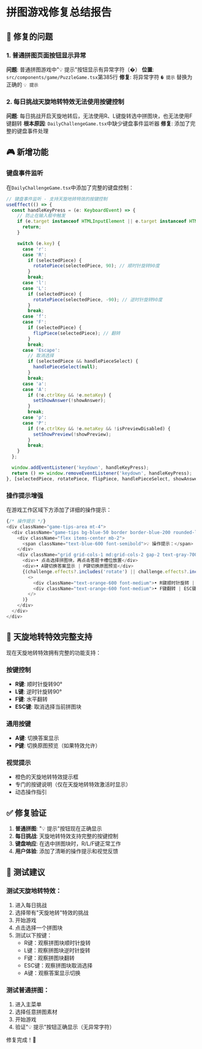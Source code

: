 # 拼图游戏修复总结报告

## 🔧 修复的问题

### 1. 普通拼图页面按钮显示异常
**问题**: 普通拼图游戏中"💡 提示"按钮显示有异常字符（�）
**位置**: `src/components/game/PuzzleGame.tsx`第385行
**修复**: 将异常字符 `� 提示` 替换为正确的 `💡 提示`

### 2. 每日挑战天旋地转特效无法使用按键控制
**问题**: 每日挑战开启天旋地转后，无法使用R、L键旋转选中拼图块，也无法使用F键翻转
**根本原因**: `DailyChallengeGame.tsx`中缺少键盘事件监听器
**修复**: 添加了完整的键盘事件处理

## 🎮 新增功能

### 键盘事件监听
在`DailyChallengeGame.tsx`中添加了完整的键盘控制：

```typescript
// 键盘事件监听 - 支持天旋地转特效的按键控制
useEffect(() => {
  const handleKeyPress = (e: KeyboardEvent) => {
    // 防止在输入框中触发
    if (e.target instanceof HTMLInputElement || e.target instanceof HTMLTextAreaElement) {
      return;
    }

    switch (e.key) {
      case 'r':
      case 'R':
        if (selectedPiece) {
          rotatePiece(selectedPiece, 90); // 顺时针旋转90度
        }
        break;
      case 'l':
      case 'L':
        if (selectedPiece) {
          rotatePiece(selectedPiece, -90); // 逆时针旋转90度
        }
        break;
      case 'f':
      case 'F':
        if (selectedPiece) {
          flipPiece(selectedPiece); // 翻转
        }
        break;
      case 'Escape':
        // 取消选择
        if (selectedPiece && handlePieceSelect) {
          handlePieceSelect(null);
        }
        break;
      case 'a':
      case 'A':
        if (!e.ctrlKey && !e.metaKey) {
          setShowAnswer(!showAnswer);
        }
        break;
      case 'p':
      case 'P':
        if (!e.ctrlKey && !e.metaKey && !isPreviewDisabled) {
          setShowPreview(!showPreview);
        }
        break;
    }
  };

  window.addEventListener('keydown', handleKeyPress);
  return () => window.removeEventListener('keydown', handleKeyPress);
}, [selectedPiece, rotatePiece, flipPiece, handlePieceSelect, showAnswer, setShowAnswer, showPreview, setShowPreview, isPreviewDisabled]);
```

### 操作提示增强
在游戏工作区域下方添加了详细的操作提示：

```typescript
{/* 操作提示 */}
<div className="game-tips-area mt-4">
  <div className="game-tips bg-blue-50 border border-blue-200 rounded-lg p-3 text-sm">
    <div className="flex items-center mb-2">
      <span className="text-blue-600 font-semibold">💡 操作提示：</span>
    </div>
    <div className="grid grid-cols-1 md:grid-cols-2 gap-2 text-gray-700">
      <div>• 点击选择拼图块，再点击答题卡槽位放置</div>
      <div>• A键切换答案显示 | P键切换原图预览</div>
      {(challenge.effects?.includes('rotate') || challenge.effects?.includes('天旋地转')) && (
        <>
          <div className="text-orange-600 font-medium">• R键顺时针旋转 | L键逆时针旋转</div>
          <div className="text-orange-600 font-medium">• F键翻转 | ESC键取消选择</div>
        </>
      )}
    </div>
  </div>
</div>
```

## 🎯 天旋地转特效完整支持

现在天旋地转特效拥有完整的功能支持：

### 按键控制
- **R键**: 顺时针旋转90°
- **L键**: 逆时针旋转90°  
- **F键**: 水平翻转
- **ESC键**: 取消选择当前拼图块

### 通用按键
- **A键**: 切换答案显示
- **P键**: 切换原图预览（如果特效允许）

### 视觉提示
- 橙色的天旋地转特效提示框
- 专门的按键说明（仅在天旋地转特效激活时显示）
- 动态操作指引

## ✅ 修复验证

1. **普通拼图**: "💡 提示"按钮现在正确显示
2. **每日挑战**: 天旋地转特效支持完整的按键控制
3. **键盘响应**: 在选中拼图块时，R/L/F键正常工作
4. **用户体验**: 添加了清晰的操作提示和视觉反馈

## 🔄 测试建议

### 测试天旋地转特效：
1. 进入每日挑战
2. 选择带有"天旋地转"特效的挑战
3. 开始游戏
4. 点击选择一个拼图块
5. 测试以下按键：
   - R键：观察拼图块顺时针旋转
   - L键：观察拼图块逆时针旋转
   - F键：观察拼图块翻转
   - ESC键：观察拼图块取消选择
   - A键：观察答案显示切换

### 测试普通拼图：
1. 进入主菜单
2. 选择任意拼图素材
3. 开始游戏
4. 验证"💡 提示"按钮正确显示（无异常字符）

修复完成！🎉